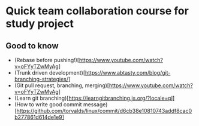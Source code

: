 # Quick team collaboration course for study project
## Good to know
* (Rebase before pushing!)[https://www.youtube.com/watch?v=oFYyTZwMyAg]
* (Trunk driven development)[https://www.abtasty.com/blog/git-branching-strategies/]
* (Git pull request, branching, merging)[https://www.youtube.com/watch?v=oFYyTZwMyAg]
* (Learn git branching)[https://learngitbranching.js.org/?locale=pl]
* (How to write good commit message)[https://github.com/torvalds/linux/commit/d6cb38e10810743addf8cac0b277861d614de1e9]
